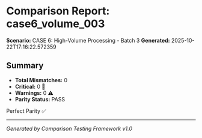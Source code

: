 # Comparison Report: case6_volume_003
**Scenario:** CASE 6: High-Volume Processing - Batch 3
**Generated:** 2025-10-22T17:16:22.572359

## Summary
- **Total Mismatches:** 0
- **Critical:** 0 🚨
- **Warnings:** 0 ⚠️
- **Parity Status:** PASS

Perfect Parity ✅

---
*Generated by Comparison Testing Framework v1.0*